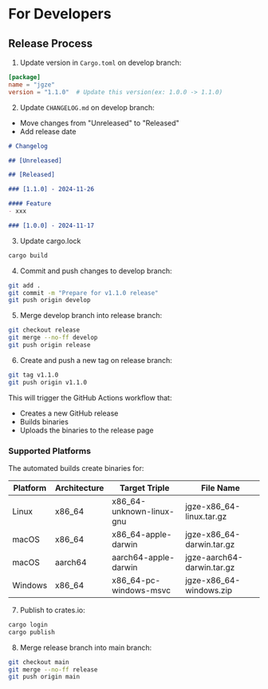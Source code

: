 # For Developers

## Release Process

1. Update version in `Cargo.toml` on develop branch:

```toml
[package]
name = "jgze"
version = "1.1.0"  # Update this version(ex: 1.0.0 -> 1.1.0)
```

2. Update `CHANGELOG.md` on develop branch:

- Move changes from "Unreleased" to "Released"
- Add release date

```markdown
# Changelog

## [Unreleased]

## [Released]

### [1.1.0] - 2024-11-26

#### Feature
- xxx

### [1.0.0] - 2024-11-17
```

3. Update cargo.lock

```bash
cargo build
```

4. Commit and push changes to develop branch:

```bash
git add .
git commit -m "Prepare for v1.1.0 release"
git push origin develop
```

5. Merge develop branch into release branch:

```bash
git checkout release
git merge --no-ff develop
git push origin release
```

6. Create and push a new tag on release branch:

```bash
git tag v1.1.0
git push origin v1.1.0
```

This will trigger the GitHub Actions workflow that:

- Creates a new GitHub release
- Builds binaries
- Uploads the binaries to the release page

### Supported Platforms

The automated builds create binaries for:

| Platform | Architecture | Target Triple | File Name |
|----------|-------------|---------------|-----------|
| Linux | x86_64 | x86_64-unknown-linux-gnu | jgze-x86_64-linux.tar.gz |
| macOS | x86_64 | x86_64-apple-darwin | jgze-x86_64-darwin.tar.gz |
| macOS | aarch64 | aarch64-apple-darwin | jgze-aarch64-darwin.tar.gz |
| Windows | x86_64 | x86_64-pc-windows-msvc | jgze-x86_64-windows.zip |

7. Publish to crates.io:

```bash
cargo login
cargo publish
```

8. Merge release branch into main branch:

```bash
git checkout main
git merge --no-ff release
git push origin main
```
